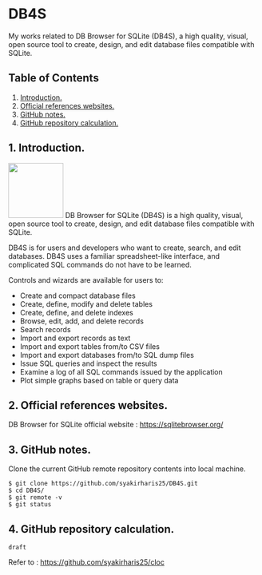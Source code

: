 # DB4S
My works related to DB Browser for SQLite (DB4S), a high quality, visual, open source tool to create, design, and edit database files compatible with SQLite.

## Table of Contents
1. [Introduction.](#introduction)
2. [Official references websites.](#references)
3. [GitHub notes.](#github)
4. [GitHub repository calculation.](#calculation)

<a name="introduction"></a>
## 1. Introduction.
<img src="sqlite.png" height="110"> 
DB Browser for SQLite (DB4S) is a high quality, visual, open source tool to create, design, and edit database files compatible with SQLite.

DB4S is for users and developers who want to create, search, and edit databases. DB4S uses a familiar spreadsheet-like interface, and complicated SQL commands do not have to be learned.

Controls and wizards are available for users to:

- Create and compact database files
- Create, define, modify and delete tables
- Create, define, and delete indexes
- Browse, edit, add, and delete records
- Search records
- Import and export records as text
- Import and export tables from/to CSV files
- Import and export databases from/to SQL dump files
- Issue SQL queries and inspect the results
- Examine a log of all SQL commands issued by the application
- Plot simple graphs based on table or query data

<a name="references"></a>
## 2. Official references websites. 
DB Browser for SQLite official website : https://sqlitebrowser.org/ <br />
 
<a name="github"></a>
## 3. GitHub notes.
Clone the current GitHub remote repository contents into local machine.
```
$ git clone https://github.com/syakirharis25/DB4S.git
$ cd DB4S/
$ git remote -v
$ git status
```

<a name="calculation"></a>
## 4. GitHub repository calculation.
```
draft
```
Refer to : https://github.com/syakirharis25/cloc

